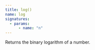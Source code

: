 ```yaml
---
title: log()
name: log
signatures:
  - params:
      - name: "n"
---
```


Returns the binary logarithm of a number.
